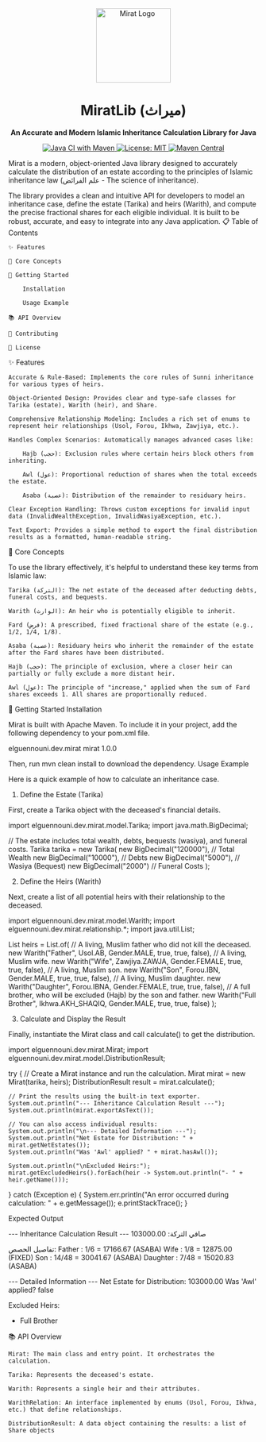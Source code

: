 <div align="center">
<img src="https://www.google.com/search?q=https://raw.githubusercontent.com/elguennouni-dev/mirat/main/docs/assets/logo.png" alt="Mirat Logo" width="150"/>
<h1>MiratLib (ميراث)</h1>
<p><strong>An Accurate and Modern Islamic Inheritance Calculation Library for Java</strong></p>
<p>
<a href="https://www.google.com/search?q=https://github.com/elguennouni-dev/mirat/actions/workflows/maven.yml">
<img src="https://www.google.com/search?q=https://github.com/elguennouni-dev/mirat/actions/workflows/maven.yml/badge.svg" alt="Java CI with Maven"/>
</a>
<a href="https://opensource.org/licenses/MIT">
<img src="https://www.google.com/search?q=https://img.shields.io/badge/License-MIT-yellow.svg" alt="License: MIT"/>
</a>
<a href="https://www.google.com/search?q=https://maven-badges.herokuapp.com/maven-central/elguennouni.dev.mirat/mirat">
<img src="https://www.google.com/search?q=https://img.shields.io/maven-central/v/elguennouni.dev.mirat/mirat.svg%3Flabel%3DMaven%2520Central" alt="Maven Central"/>
</a>
</p>
</div>

Mirat is a modern, object-oriented Java library designed to accurately calculate the distribution of an estate according to the principles of Islamic inheritance law (علم الفرائض - The science of inheritance).

The library provides a clean and intuitive API for developers to model an inheritance case, define the estate (Tarika) and heirs (Warith), and compute the precise fractional shares for each eligible individual. It is built to be robust, accurate, and easy to integrate into any Java application.
📋 Table of Contents

    ✨ Features

    🕋 Core Concepts

    🚀 Getting Started

        Installation

        Usage Example

    📚 API Overview

    🤝 Contributing

    📜 License

✨ Features

    Accurate & Rule-Based: Implements the core rules of Sunni inheritance for various types of heirs.

    Object-Oriented Design: Provides clear and type-safe classes for Tarika (estate), Warith (heir), and Share.

    Comprehensive Relationship Modeling: Includes a rich set of enums to represent heir relationships (Usol, Forou, Ikhwa, Zawjiya, etc.).

    Handles Complex Scenarios: Automatically manages advanced cases like:

        Hajb (حجب): Exclusion rules where certain heirs block others from inheriting.

        Awl (عول): Proportional reduction of shares when the total exceeds the estate.

        Asaba (عصبة): Distribution of the remainder to residuary heirs.

    Clear Exception Handling: Throws custom exceptions for invalid input data (InvalidWealthException, InvalidWasiyaException, etc.).

    Text Export: Provides a simple method to export the final distribution results as a formatted, human-readable string.

🕋 Core Concepts

To use the library effectively, it's helpful to understand these key terms from Islamic law:

    Tarika (التركة): The net estate of the deceased after deducting debts, funeral costs, and bequests.

    Warith (الوارث): An heir who is potentially eligible to inherit.

    Fard (فرض): A prescribed, fixed fractional share of the estate (e.g., 1/2, 1/4, 1/8).

    Asaba (عصبة): Residuary heirs who inherit the remainder of the estate after the Fard shares have been distributed.

    Hajb (حجب): The principle of exclusion, where a closer heir can partially or fully exclude a more distant heir.

    Awl (عول): The principle of "increase," applied when the sum of Fard shares exceeds 1. All shares are proportionally reduced.

🚀 Getting Started
Installation

Mirat is built with Apache Maven. To include it in your project, add the following dependency to your pom.xml file.

<dependency>
    <groupId>elguennouni.dev.mirat</groupId>
    <artifactId>mirat</artifactId>
    <version>1.0.0</version> <!-- Replace with the latest version -->
</dependency>

Then, run mvn clean install to download the dependency.
Usage Example

Here is a quick example of how to calculate an inheritance case.
1. Define the Estate (Tarika)

First, create a Tarika object with the deceased's financial details.

import elguennouni.dev.mirat.model.Tarika;
import java.math.BigDecimal;

// The estate includes total wealth, debts, bequests (wasiya), and funeral costs.
Tarika tarika = new Tarika(
        new BigDecimal("120000"), // Total Wealth
        new BigDecimal("10000"),  // Debts
        new BigDecimal("5000"),   // Wasiya (Bequest)
        new BigDecimal("2000")    // Funeral Costs
);

2. Define the Heirs (Warith)

Next, create a list of all potential heirs with their relationship to the deceased.

import elguennouni.dev.mirat.model.Warith;
import elguennouni.dev.mirat.relationship.*;
import java.util.List;

List<Warith> heirs = List.of(
    // A living, Muslim father who did not kill the deceased.
    new Warith("Father", Usol.AB, Gender.MALE, true, true, false),
    // A living, Muslim wife.
    new Warith("Wife", Zawjiya.ZAWJA, Gender.FEMALE, true, true, false),
    // A living, Muslim son.
    new Warith("Son", Forou.IBN, Gender.MALE, true, true, false),
    // A living, Muslim daughter.
    new Warith("Daughter", Forou.IBNA, Gender.FEMALE, true, true, false),
    // A full brother, who will be excluded (Hajb) by the son and father.
    new Warith("Full Brother", Ikhwa.AKH_SHAQIQ, Gender.MALE, true, true, false)
);

3. Calculate and Display the Result

Finally, instantiate the Mirat class and call calculate() to get the distribution.

import elguennouni.dev.mirat.Mirat;
import elguennouni.dev.mirat.model.DistributionResult;

try {
    // Create a Mirat instance and run the calculation.
    Mirat mirat = new Mirat(tarika, heirs);
    DistributionResult result = mirat.calculate();

    // Print the results using the built-in text exporter.
    System.out.println("--- Inheritance Calculation Result ---");
    System.out.println(mirat.exportAsText());

    // You can also access individual results:
    System.out.println("\n--- Detailed Information ---");
    System.out.println("Net Estate for Distribution: " + mirat.getNetEstates());
    System.out.println("Was 'Awl' applied? " + mirat.hasAwl());

    System.out.println("\nExcluded Heirs:");
    mirat.getExcludedHeirs().forEach(heir -> System.out.println("- " + heir.getName()));

} catch (Exception e) {
    System.err.println("An error occurred during calculation: " + e.getMessage());
    e.printStackTrace();
}

Expected Output

--- Inheritance Calculation Result ---
صافي التركة: 103000.00

تفاصيل الحصص:
Father : 1/6 = 17166.67 (ASABA)
Wife : 1/8 = 12875.00 (FIXED)
Son : 14/48 = 30041.67 (ASABA)
Daughter : 7/48 = 15020.83 (ASABA)

--- Detailed Information ---
Net Estate for Distribution: 103000.00
Was 'Awl' applied? false

Excluded Heirs:
- Full Brother

📚 API Overview

    Mirat: The main class and entry point. It orchestrates the calculation.

    Tarika: Represents the deceased's estate.

    Warith: Represents a single heir and their attributes.

    WarithRelation: An interface implemented by enums (Usol, Forou, Ikhwa, etc.) that define relationships.

    DistributionResult: A data object containing the results: a list of Share objects
